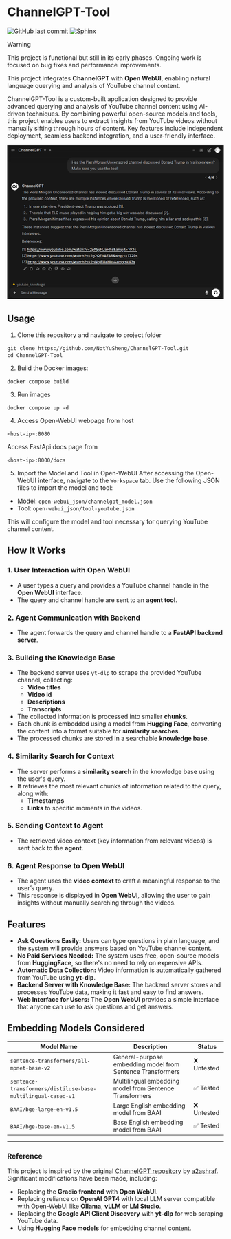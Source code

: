 # ChannelGPT-Tool

[![GitHub last commit](https://img.shields.io/github/last-commit/NotYuSheng/ChannelGPT-Tool?color=red)](#)
[![Sphinx](https://img.shields.io/badge/Sphinx-000?logo=sphinx&logoColor=fff)](https://notyusheng.github.io/ChannelGPT-Tool/index.html)

> [!WARNING]
> This project is functional but still in its early phases. Ongoing work is focused on bug fixes and performance improvements.

This project integrates **ChannelGPT** with **Open WebUI**, enabling natural language querying and analysis of YouTube channel content. 

ChannelGPT-Tool is a custom-built application designed to provide advanced querying and analysis of YouTube channel content using AI-driven techniques. By combining powerful open-source models and tools, this project enables users to extract insights from YouTube videos without manually sifting through hours of content. Key features include independent deployment, seamless backend integration, and a user-friendly interface.

<div align="center">
  <img src="sample-img/Response-Sample.png" alt="Demo image" />
</div>

## Usage
1.  Clone this repository and navigate to project folder
```
git clone https://github.com/NotYuSheng/ChannelGPT-Tool.git
cd ChannelGPT-Tool
```

2.  Build the Docker images:
```
docker compose build
```

3.  Run images
```
docker compose up -d
```

4.  Access Open-WebUI webpage from host
```
<host-ip>:8080
```

Access FastApi docs page from
```
<host-ip>:8000/docs
```
5. Import the Model and Tool in Open-WebUI
After accessing the Open-WebUI interface, navigate to the `Workspace` tab. Use the following JSON files to import the model and tool:

- Model: `open-webui_json/channelgpt_model.json`
- Tool: `open-webui_json/tool-youtube.json`

This will configure the model and tool necessary for querying YouTube channel content.

## How It Works

### 1. User Interaction with Open WebUI
- A user types a query and provides a YouTube channel handle in the **Open WebUI** interface.
- The query and channel handle are sent to an **agent tool**.

### 2. Agent Communication with Backend
- The agent forwards the query and channel handle to a **FastAPI backend server**.

### 3. Building the Knowledge Base
- The backend server uses `yt-dlp` to scrape the provided YouTube channel, collecting:
  - **Video titles**
  - **Video id**
  - **Descriptions**
  - **Transcripts**
- The collected information is processed into smaller **chunks**.
- Each chunk is embedded using a model from **Hugging Face**, converting the content into a format suitable for **similarity searches**.
- The processed chunks are stored in a searchable **knowledge base**.

### 4. Similarity Search for Context
- The server performs a **similarity search** in the knowledge base using the user's query.
- It retrieves the most relevant chunks of information related to the query, along with:
  - **Timestamps**
  - **Links** to specific moments in the videos.

### 5. Sending Context to Agent
- The retrieved video context (key information from relevant videos) is sent back to the **agent**.

### 6. Agent Response to Open WebUI
- The agent uses the **video context** to craft a meaningful response to the user’s query.
- This response is displayed in **Open WebUI**, allowing the user to gain insights without manually searching through the videos.

## Features

- **Ask Questions Easily:** Users can type questions in plain language, and the system will provide answers based on YouTube channel content.
- **No Paid Services Needed:** The system uses free, open-source models from **HuggingFace**, so there's no need to rely on expensive APIs.
- **Automatic Data Collection:** Video information is automatically gathered from YouTube using **yt-dlp**.
- **Backend Server with Knowledge Base:** The backend server stores and processes YouTube data, making it fast and easy to find answers.
- **Web Interface for Users:** The **Open WebUI** provides a simple interface that anyone can use to ask questions and get answers.

## Embedding Models Considered

| Model Name                                                   | Description                                                | Status      |
|--------------------------------------------------------------|------------------------------------------------------------|-------------|
| `sentence-transformers/all-mpnet-base-v2`                    | General-purpose embedding model from Sentence Transformers | ❌ Untested |
| `sentence-transformers/distiluse-base-multilingual-cased-v1` | Multilingual embedding model from Sentence Transformers    | ✅ Tested   |
| `BAAI/bge-large-en-v1.5`                                     | Large English embedding model from BAAI                    | ❌ Untested |
| `BAAI/bge-base-en-v1.5`                                      | Base English embedding model from BAAI                     | ✅ Tested   |

---

### Reference
This project is inspired by the original [ChannelGPT repository](https://github.com/a2ashraf/ChannelGPT) by [a2ashraf](https://github.com/a2ashraf). Significant modifications have been made, including:

- Replacing the **Gradio frontend** with **Open WebUI**.
- Replacing reliance on **OpenAI GPT4** with local LLM server compatible with Open-WebUI like **Ollama**, **vLLM** or **LM Studio**.
- Replacing the **Google API Client Discovery** with **yt-dlp** for web scraping YouTube data.
- Using **Hugging Face models** for embedding channel content.

